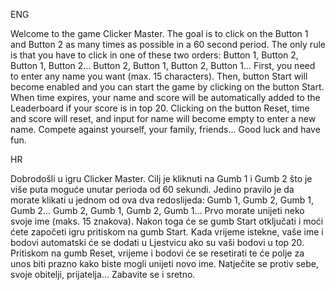 ENG
 
Welcome to the game Clicker Master.
The goal is to click on the Button 1 and Button 2 as many times as possible in a 60 second period.
The only rule is that you have to click in one of these two orders:
Button 1, Button 2, Button 1, Button 2...
Button 2, Button 1, Button 2, Button 1...
First, you need to enter any name you want (max. 15 characters).
Then, button Start will become enabled and you can start the game by clicking on the button Start.
When time expires, your name and score will be automatically added to the Leaderboard if your score is in top 20.
Clicking on the button Reset, time and score will reset, and input for name will become empty to enter a new name.
Compete against yourself, your family, friends...
Good luck and have fun.
   
HR
 
Dobrodošli u igru Clicker Master.
Cilj je kliknuti na Gumb 1 i Gumb 2 što je više puta moguće unutar perioda od 60 sekundi.
Jedino pravilo je da morate klikati u jednom od ova dva redoslijeda:
Gumb 1, Gumb 2, Gumb 1, Gumb 2...
Gumb 2, Gumb 1, Gumb 2, Gumb 1...
Prvo morate unijeti neko svoje ime (maks. 15 znakova).
Nakon toga će se gumb Start otključati i moći ćete započeti igru pritiskom na gumb Start.
Kada vrijeme istekne, vaše ime i bodovi automatski će se dodati u Ljestvicu ako su vaši bodovi u top 20.
Pritiskom na gumb Reset, vrijeme i bodovi će se resetirati te će polje za unos biti prazno kako biste mogli unijeti novo ime.
Natječite se protiv sebe, svoje obitelji, prijatelja...
Zabavite se i sretno.
